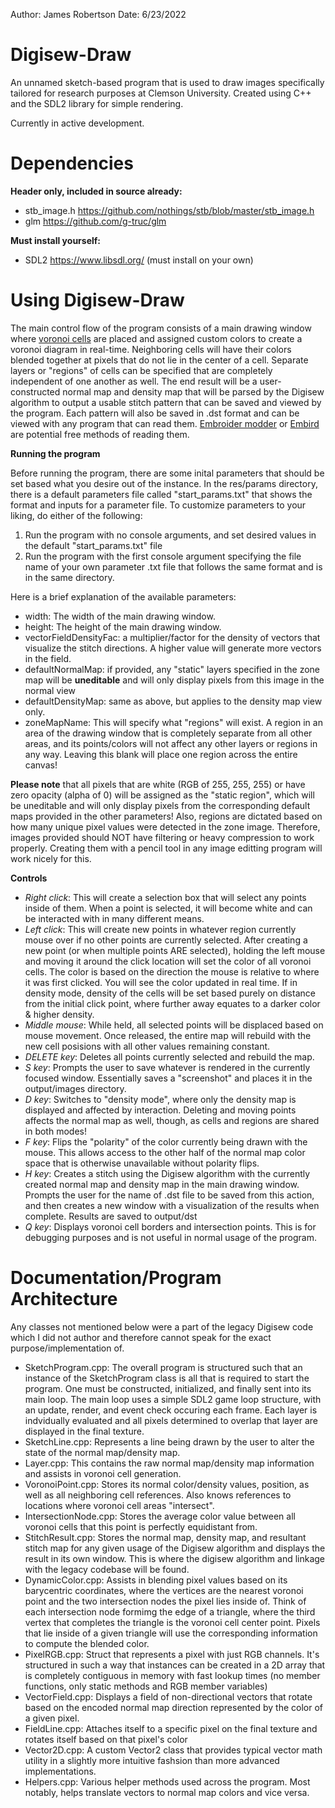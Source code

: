 Author: James Robertson
Date: 6/23/2022

# Digisew-Draw

An unnamed sketch-based program that is used to draw images specifically tailored for research purposes at Clemson University.
Created using C++ and the SDL2 library for simple rendering.

Currently in active development.

# Dependencies
 **Header only, included in source already:**
  - stb_image.h https://github.com/nothings/stb/blob/master/stb_image.h
  - glm https://github.com/g-truc/glm
  
 **Must install yourself:**
  - SDL2 https://www.libsdl.org/ (must install on your own)

# Using Digisew-Draw

The main control flow of the program consists of a main drawing window where [voronoi cells](https://en.wikipedia.org/wiki/Voronoi_diagram#:~:text=In%20mathematics%2C%20a%20Voronoi%20diagram,%2C%20sites%2C%20or%20generators) are placed and assigned custom colors to create a voronoi diagram in real-time.
Neighboring cells will have their colors blended together at pixels that do not lie in the center of a cell. Separate layers or "regions" of cells can be specified that are completely independent of one another as well. The end result will be a user-constructed normal map and density map that will be parsed by the Digisew algorithm to output a usable stitch pattern that can be saved and viewed by the program. Each pattern will also be saved in .dst format and can be viewed with any program that can read them. [Embroider modder](https://embroidermodder.org/) or [Embird](https://www.embird.net/download.htm) are potential free methods of reading them.

  **Running the program**
  
  Before running the program, there are some inital parameters that should be set based what you desire out of the instance.
  In the res/params directory, there is a default parameters file called "start_params.txt" that shows the format and inputs for a parameter file.
  To customize parameters to your liking, do either of the following:
  1. Run the program with no console arguments, and set desired values in the default "start_params.txt" file
  2. Run the program with the first console argument specifying the file name of your own parameter .txt file that follows the same format and is in the same directory.
    
Here is a brief explanation of the available parameters:
- width: The width of the main drawing window.
- height: The height of the main drawing window.
- vectorFieldDensityFac: a multiplier/factor for the density of vectors that visualize the stitch directions. A higher value will generate more vectors in the field.
- defaultNormalMap: if provided, any "static" layers specified in the zone map will be **uneditable** and will only display pixels from this image in the normal view
- defaultDensityMap: same as above, but applies to the density map view only.
- zoneMapName: This will specify what "regions" will exist. A region in an area of the drawing window that is completely separate from all other areas, and its points/colors will not affect any other layers or regions in any way. Leaving this blank will place one region across the entire canvas!
	
**Please note** that all pixels that are white (RGB of 255, 255, 255) or have zero opacity (alpha of 0) will be assigned as the "static region", which will be uneditable and will only display pixels from the corresponding default maps provided in the other parameters! Also, regions are dictated based on how many unique pixel values were detected in the zone image. Therefore, images provided should NOT have filtering or heavy compression to work properly. Creating them with a pencil tool in any image editting program will work nicely for this.
    
    
**Controls**
- *Right click*: This will create a selection box that will select any points inside of them. When a point is selected, it will become white and can be interacted with in many different means.
- *Left click*: This will create new points in whatever region currently mouse over if no other points are currently selected. After creating a new point (or when multiple points ARE selected), holding the left mouse and moving it around the click location will set the color of all voronoi cells. The color is based on the direction the mouse is relative to where it was first clicked. You will see the color updated in real time. If in density mode, density of the cells will be set based purely on distance from the initial click point, where further away equates to a darker color & higher density.
- *Middle mouse*: While held, all selected points will be displaced based on mouse movement. Once released, the entire map will rebuild with the new cell posisions
with all other values remaining constant.
- *DELETE key*: Deletes all points currently selected and rebuild the map.
- *S key*: Prompts the user to save whatever is rendered in the currently focused window. Essentially saves a "screenshot" and places it in the output/images directory.
- *D key*: Switches to "density mode", where only the density map is displayed and affected by interaction. Deleting and moving points affects the normal map as well, though, as cells and regions are shared in both modes!
- *F key*: Flips the "polarity" of the color currently being drawn with the mouse. This allows access to the other half of the normal map color space that is otherwise unavailable without polarity flips.
- *H key*: Creates a stitch using the Digisew algorithm with the currently created normal map and density map in the main drawing window. Prompts the user for the name of .dst file to be saved from this action, and then creates a new window with a visualization of the results when complete. Results are saved to output/dst
- *Q key*: Displays voronoi cell borders and intersection points. This is for debugging purposes and is not useful in normal usage of the program.

# Documentation/Program Architecture

Any classes not mentioned below were a part of the legacy Digisew code which I did not author and therefore cannot speak for the exact purpose/implementation of.

* SketchProgram.cpp: The overall program is structured such that an instance of the SketchProgram class is all that is required to start the program. One must be constructed, initialized,
and finally sent into its main loop. The main loop uses a simple SDL2 game loop structure, with an update, render, and event check occuring each frame. Each layer is indvidually evaluated and all pixels determined to overlap that layer are displayed in the final texture.
* SketchLine.cpp: Represents a line being drawn by the user to alter the state of the normal map/density map.
* Layer.cpp: This contains the raw normal map/density map information and assists in voronoi cell generation.
* VoronoiPoint.cpp: Stores its normal color/density values, position, as well as all neighboring cell references. Also knows references to locations where voronoi cell areas "intersect".
* IntersectionNode.cpp: Stores the average color value between all voronoi cells that this point is perfectly equidistant from.
* StitchResult.cpp: Stores the normal map, density map, and resultant stitch map for any given usage of the Digisew algorithm and displays the result in its own window. This is where the digisew algorithm and linkage with the legacy codebase will be found.
* DynamicColor.cpp: Assists in blending pixel values based on its barycentric coordinates, where the vertices are the nearest voronoi point and the two intersection nodes the pixel lies inside of. Think of each intersection node formimg the edge of a triangle, where the third vertex that completes the triangle is the voronoi cell center point. Pixels that lie inside of a given triangle will use the corresponding information to compute the blended color.
* PixelRGB.cpp: Struct that represents a pixel with just RGB channels. It's structured in such a way that instances can be created in a 2D array that is completely contiguous in memory with fast lookup times (no member functions, only static methods and RGB member variables)
* VectorField.cpp: Displays a field of non-directional vectors that rotate based on the encoded normal map direction represented by the color of a given pixel.
* FieldLine.cpp: Attaches itself to a specific pixel on the final texture and rotates itself based on that pixel's color
* Vector2D.cpp: A custom Vector2 class that provides typical vector math utility in a slightly more intuitive fashsion than more advanced implementations.
* Helpers.cpp: Various helper methods used across the program. Most notably, helps translate vectors to normal map colors and vice versa.

